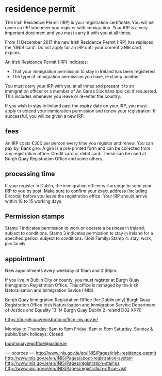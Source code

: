 # residence permit
The Irish Residence Permit (IRP) is your registration certificate. You will be given an IRP whenever you register with immigration. Your IRP is a very important document and you must carry it with you at all times.

From 11 December 2017 the new Irish Residence Permit (IRP) has replaced the 'GNIB card'. Do not apply for an IRP until your current GNIB card expires.

An Irish Residence Permit (IRP) indicates:
* That your immigration permission to stay in Ireland has been registered
* The type of immigration permission you have, ie stamp number

You must carry your IRP with you at all times and present it to an immigration officer or a member of An Garda Síochána (police) if requested. This includes whenever you leave or re-enter the country.

If you wish to stay in Ireland past the expiry date on your IRP, you must apply to extend your immigration permission and renew your registration. If successful, you will be given a new IRP.

## fees
An IRP costs €300 per person every time you register and renew. You can pay by:
Bank giro: A giro is a pre-printed form and can be collected from any registration office.
Credit card or debit card: These can be used at Burgh Quay Registration Office and some others.

## processing time
If your register in Dublin, the immigration officer will arrange to send your IRP to you by post. Make sure to confirm your exact address (including Eircode) before you leave the registration office. Your IRP should arrive within 10 to 15 working days.


## Permission stamps
Stamp 1 indicates permission to work or operate a business in Ireland, subject to conditions.
Stamp 3 indicates permission to stay in Ireland for a specified period, subject to conditions. (Join Family)
Stamp 4: stay, work, join family

## appointment
New appointments every weekday at 10am and 2:30pm.

If you live in Dublin City or county, you must register at Burgh Quay Immigration Registration Office. This office is managed by the Irish Naturalisation and Immigration Sevice (INIS).

Burgh Quay Immigration Registration Office (for Dublin only)
Burgh Quay Registration Office
Irish Naturalisation and Immigration Service
Department of Justice and Equality
13-14 Burgh Quay
Dublin 2
Ireland
D02 XK70

https://burghquayregistrationoffice.inis.gov.ie/

Monday to Thursday: 8am to 9pm
Friday: 8am to 6pm
Saturday, Sunday & public/bank holidays: Closed

burghquayregoffice@justice.ie

== sources ==
http://www.inis.gov.ie/en/INIS/Pages/irish-residence-permit
http://www.inis.gov.ie/en/INIS/Pages/about-registration-system
http://www.inis.gov.ie/en/INIS/Pages/registration-stamps
http://www.inis.gov.ie/en/INIS/Pages/registration-office-visit





